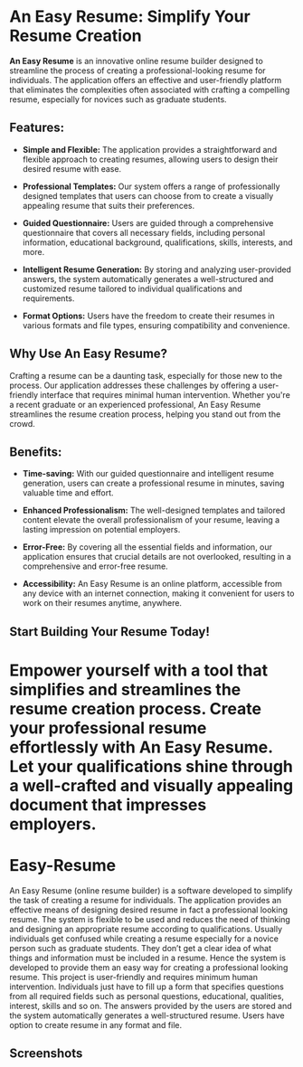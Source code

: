 
# An Easy Resume: Simplify Your Resume Creation

**An Easy Resume** is an innovative online resume builder designed to streamline the process of creating a professional-looking resume for individuals. The application offers an effective and user-friendly platform that eliminates the complexities often associated with crafting a compelling resume, especially for novices such as graduate students.

## Features:

- **Simple and Flexible:** The application provides a straightforward and flexible approach to creating resumes, allowing users to design their desired resume with ease.

- **Professional Templates:** Our system offers a range of professionally designed templates that users can choose from to create a visually appealing resume that suits their preferences.

- **Guided Questionnaire:** Users are guided through a comprehensive questionnaire that covers all necessary fields, including personal information, educational background, qualifications, skills, interests, and more.

- **Intelligent Resume Generation:** By storing and analyzing user-provided answers, the system automatically generates a well-structured and customized resume tailored to individual qualifications and requirements.

- **Format Options:** Users have the freedom to create their resumes in various formats and file types, ensuring compatibility and convenience.

## Why Use An Easy Resume?

Crafting a resume can be a daunting task, especially for those new to the process. Our application addresses these challenges by offering a user-friendly interface that requires minimal human intervention. Whether you're a recent graduate or an experienced professional, An Easy Resume streamlines the resume creation process, helping you stand out from the crowd.

## Benefits:

- **Time-saving:** With our guided questionnaire and intelligent resume generation, users can create a professional resume in minutes, saving valuable time and effort.

- **Enhanced Professionalism:** The well-designed templates and tailored content elevate the overall professionalism of your resume, leaving a lasting impression on potential employers.

- **Error-Free:** By covering all the essential fields and information, our application ensures that crucial details are not overlooked, resulting in a comprehensive and error-free resume.

- **Accessibility:** An Easy Resume is an online platform, accessible from any device with an internet connection, making it convenient for users to work on their resumes anytime, anywhere.

## Start Building Your Resume Today!

Empower yourself with a tool that simplifies and streamlines the resume creation process. Create your professional resume effortlessly with An Easy Resume. Let your qualifications shine through a well-crafted and visually appealing document that impresses employers.
=======
# Easy-Resume
An Easy Resume (online resume builder) is a software developed to simplify the  task of creating a resume for individuals. The application provides an effective  means of designing desired resume in fact a professional looking resume. The  system is flexible to be used and reduces the need of thinking and designing an  appropriate resume according to qualifications. Usually individuals get confused  while creating a resume especially for a novice person such as graduate students.  They don’t get a clear idea of what things and information must be included in a  resume. Hence the system is developed to provide them an easy way for creating  a professional looking resume. This project is user-friendly and requires minimum human intervention.  Individuals just have to fill up a form that specifies questions from all required  fields such as personal questions, educational, qualities, interest, skills and so on.  The answers provided by the users are stored and the system automatically  generates a well-structured resume. Users have option to create resume in any  format and file.

## Screenshots

